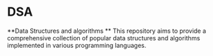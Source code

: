 # DSA
**Data Structures and algorithms **
This repository aims to provide a comprehensive collection of popular data structures and algorithms implemented in various programming languages. 

